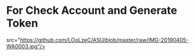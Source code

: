 
# For Check Account and Generate Token
src="https://github.com/LOoLzeC/ASU/blob/master/raw/IMG-20190405-WA0003.jpg"/>
